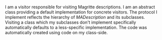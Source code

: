 I am a visitor responsible for visiting Magritte descriptions. I am an abstract class providing a default implementation for concrete visitors. The protocol I implement reflects the hierarchy of *MADescription* and its subclasses. Visiting a class which my subclasses don't implement specifically automatically defaults to a less-specific implementation. The code was automatically created using code on my class-side.